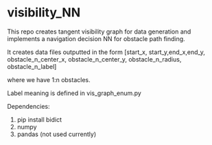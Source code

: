 # visibility_NN

This repo creates tangent visibility graph for data generation and implements a navigation decision NN for obstacle path finding.

It creates data files outputted in the form [start_x, start_y,end_x,end_y, obstacle_n_center_x, obstacle_n_center_y, obstacle_n_radius, obstacle_n_label]

where we have 1:n obstacles.

Label meaning is defined in vis_graph_enum.py

Dependencies:
1. pip install bidict
2. numpy
3. pandas (not used currently)